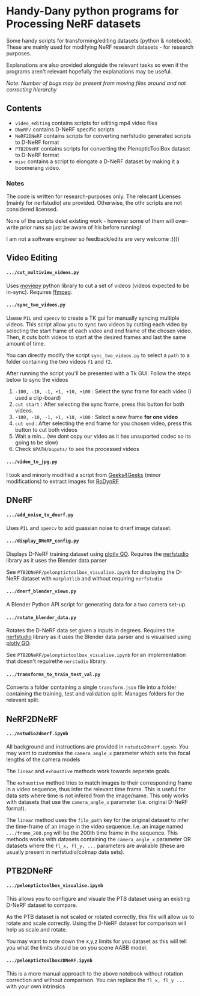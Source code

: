 # Handy-Dany python programs for Processing NeRF datasets
Some handy scripts for transforming/editing datasets (python & notebook). These are mainly used for modifying NeRF research datasets - for research purposes. 

Explanations are also provided alongside the relevant tasks so even if the programs aren't relevant hopefully the explanations may be useful.

*Note: Number of bugs may be present from moving files around and not correcting hierarchy*

## Contents
- `video_editing` contains scripts for editing mp4 video files
- `DNeRF/` contains D-NeRF specific scripts
- `NeRF2DNeRF` contains scripts for converting nerfstudio generated scripts to D-NeRF format
- `PTB2DNeRF` contains scripts for converting the PlenopticToolBox dataset to D-NeRF format
- `misc` contains a script to elongate a D-NeRF dataset by making it a boomerang video.

### Notes
The code is written for research-purposes only. The relecant Licenses (mainly for nerfstudio) are provided. Otherwise, the othr scripts are not considered licensed.

None of the scripts delet existing work - however some of them will over-write prior runs so just be aware of his before running!

I am not a software engineer so feedback/edits are very welcome :))))

## Video Editing

#### `.../cut_multiview_videos.py`
Uses [moviepy](https://pypi.org/project/moviepy/) python library to cut a set of videos (videos expected to be in-sync). Requires [ffmpeg](https://www.ffmpeg.org/download.html).

#### `.../sync_two_videos.py`
Usese `PIL` and `opencv` to create a TK gui for manually syncing multiple videos. This script allow you to sync two videos by cutting each video by selecting the start frame of each video and end frame of the chosen video. Then, it cuts both videos to start at the desired frames and last the same amount of time.

You can directly modify the script `sync_two_videos.py` to select a `path` to a folder containing the two videos `f1` and `f2`. 

After running the script you'll be presented with a Tk GUI. Follow the steps below to sync the videos

1. `-100, -10, -1, +1, +10, +100` : Select the sync frame for each video (I used a clip-board)
2. `cut start` : After selecting the sync frame, press this button for both videos. 
3. `-100, -10, -1, +1, +10, +100` : Select a new frame **for one video**
4. `cut end` : After selecting the end frame for you chosen video, press this button to cut both videos
5. Wait a min... (we dont copy our video as it has unsuported codec so its going to be slow)
5. Check `$PATH/ouputs/` to see the processed videos

#### `.../video_to_jpg.py`
I took and minorly modified a script from [Geeks4Geeks](https://www.geeksforgeeks.org/extract-images-from-video-in-python/) (minor modifications) to extract images for [RoDynRF](https://github.com/facebookresearch/robust-dynrf)

## DNeRF

#### `.../add_noise_to_dnerf.py`
Uses `PIL` and `opencv` to add guassian noise to dnerf image dataset.

#### `.../display_DNeRF_config.py`

Displays D-NeRF training dataset using [plotly GO](https://plotly.com/python/graph-objects/). Requires the [nerfstudio](https://docs.nerf.studio/) library as it uses the Blender data parser

See `PTB2DNeRF/pelonptictoolbox_visualise.ipynb` for displaying the D-NeRF dataset with `matplotlib` and without requiring `nerfstudio`

#### `.../dnerf_blender_views.py`

A Blender Python API script for generating data for a two camera set-up.

#### `.../rotate_blender_data.py`

Rotates the D-NeRF data set given a inputs in degrees. Requires the [nerfstudio](https://docs.nerf.studio/) library as it uses the Blender data parser and is visualised using [plotly GO](https://plotly.com/python/graph-objects/).

See `PTB2DNeRF/pelonptictoolbox_visualise.ipynb` for an implementation that doesn't requirethe `nerstudio` library.

#### `.../transforms_to_train_test_val.py`

Converts a folder containing a single `transform.json` file into a folder containing the training, test and validation split. Manages folders for the relevant split.

## NeRF2DNeRF

#### `.../nstudio2dnerf.ipynb`
All background and instructions are provided in `nstudio2dnerf.ipynb`. You may want to customise the `camera_angle_x` parameter which sets the focal lengths of the camera models

The `linear` and `exhaustive` methods work towards seperate goals. 

The `exhaustive` method tries to match images to their corresponding frame in a video sequence, thus infer the relevant time frame. This is useful for data sets where time is not infered from the image/name. This only works with datasets that use the `camera_angle_x` parameter (i.e. original D-NeRF format).

The `linear` method uses the `file_path` key for the original dataset to infer the time-frame of an image in the video sequence. I.e. an image named `.../frame_200.png` will be the 200th time frame in the sequence. This methods works with datasets containing the `camera_angle_x` parameter OR datasets where the `fl_x, fl_y, ...` parameters are avaliable (these are usually present in nerfstudio/colmap data sets).

## PTB2DNeRF

#### `.../pelonptictoolbox_visualise.ipynb`
This allows you to configure and visuale the PTB dataset using an existing D-NeRF dataset to compare.

As the PTB dataset is not scaled or rotated correctly, this file will allow us to rotate and scale correctly. Using the D-NeRF dataset for comparison will help us scale and rotate.

You may want to note down the x,y,z limits for you dataset as this will tell you what the limits should be on you scene AABB model.

#### `.../pelonptictoolbox2DNeRF.ipynb`
This is a more manual approach to the above notebook without rotation correction and without comparison. You can replace the `fl_x, fl_y ...` with your own intrinsics

